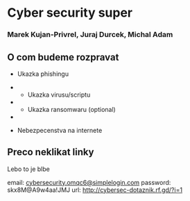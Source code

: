 # Cyber security super
### Marek Kujan-Privrel, Juraj Durcek, Michal Adam

## O com budeme rozpravat

* Ukazka phishingu
* * Ukazka virusu/scriptu
* * Ukazka ransomwaru (optional)
* 
  
* Nebezpecenstva na internete

## Preco neklikat linky
Lebo to je blbe

email: cybersecurity.omqc6@simplelogin.com
password: skx8M@A9w4aa!JMJ
url: http://cybersec-dotaznik.rf.gd/?i=1